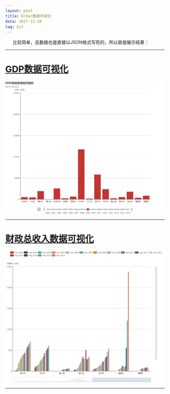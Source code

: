 ```yaml
---
layout: post
title: Echar数据可视化
data: 2017-12-18
tag: Git
---
```


&nbsp;&nbsp;&nbsp;&nbsp;&nbsp;&nbsp;比较简单，且数据也是直接以JSON格式写死的，所以直接展示结果：&nbsp;&nbsp;&nbsp;&nbsp;&nbsp;&nbsp;&nbsp;<br/>

---

# [GDP数据可视化](/_files/Echar/GDP.html)

![GDP](/images/posts/Echar/GDP.png)

---

# [财政总收入数据可视化](/CZZSR.html)

![CZZSR](/images/posts/Echar/CZZSR.png)

---
